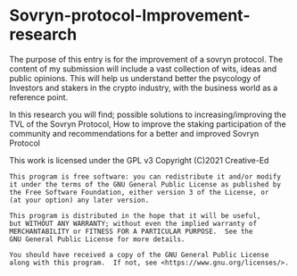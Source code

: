 # Sovryn-protocol-Improvement-research

The purpose of this entry is for the improvement of a sovryn protocol. The content of my submission will include a vast collection
of wits, ideas and public opinions. This will help us understand better the psycology of Investors and stakers in the crypto industry,
with the business world as a reference point.

In this research you will find;
possible solutions to increasing/improving the TVL of the Sovryn Protocol, 
How to improve the staking participation of the community and 
recommendations for a better and improved Sovryn Protocol


This work is licensed under the GPL v3
Copyright (C)2021  Creative-Ed

    This program is free software: you can redistribute it and/or modify
    it under the terms of the GNU General Public License as published by
    the Free Software Foundation, either version 3 of the License, or
    (at your option) any later version.

    This program is distributed in the hope that it will be useful,
    but WITHOUT ANY WARRANTY; without even the implied warranty of
    MERCHANTABILITY or FITNESS FOR A PARTICULAR PURPOSE.  See the
    GNU General Public License for more details.

    You should have received a copy of the GNU General Public License
    along with this program.  If not, see <https://www.gnu.org/licenses/>.
